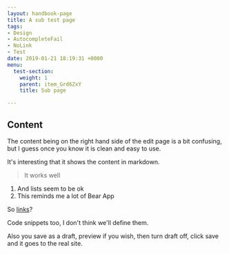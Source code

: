 ```yaml
---
layout: handbook-page
title: A sub test page
tags:
- Design
- AutocompleteFail
- NoLink
- Test
date: 2019-01-21 18:19:31 +0000
menu:
  test-section:
    weight: 1
    parent: item_Grd6ZxY
    title: Sub page

---
```

## Content

The content being on the right hand side of the edit page is a bit confusing, but I guess once you know it is clean and easy to use.

It's interesting that it shows the content in markdown.

> It works well

1. And lists seem to be ok
2. This reminds me a lot of Bear App

So [links](http://google.com "Link")?

Code snippets too, I don't think we'll define them.

Also you save as a draft, preview if you wish, then turn draft off, click save and it goes to the real site.
